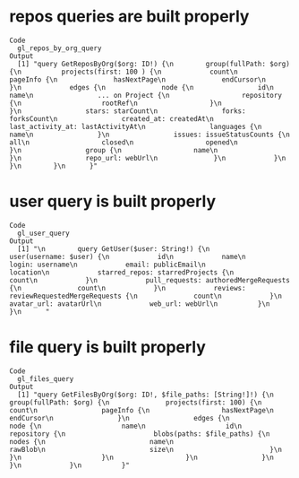 # repos queries are built properly

    Code
      gl_repos_by_org_query
    Output
      [1] "query GetReposByOrg($org: ID!) {\n        group(fullPath: $org) {\n          projects(first: 100 ) {\n            count\n            pageInfo {\n              hasNextPage\n              endCursor\n            }\n            edges {\n              node {\n                id\n                name\n                ... on Project {\n                  repository {\n                    rootRef\n                  }\n                }\n                stars: starCount\n                forks: forksCount\n                created_at: createdAt\n                last_activity_at: lastActivityAt\n                languages {\n                  name\n                }\n                issues: issueStatusCounts {\n                  all\n                  closed\n                  opened\n                }\n                group {\n                  name\n                }\n                repo_url: webUrl\n              }\n            }\n          }\n        }\n      }"

# user query is built properly

    Code
      gl_user_query
    Output
      [1] "\n        query GetUser($user: String!) {\n          user(username: $user) {\n            id\n            name\n            login: username\n            email: publicEmail\n            location\n            starred_repos: starredProjects {\n              count\n            }\n            pull_requests: authoredMergeRequests {\n              count\n            }\n            reviews: reviewRequestedMergeRequests {\n              count\n            }\n            avatar_url: avatarUrl\n            web_url: webUrl\n          }\n        }\n      "

# file query is built properly

    Code
      gl_files_query
    Output
      [1] "query GetFilesByOrg($org: ID!, $file_paths: [String!]!) {\n            group(fullPath: $org) {\n              projects(first: 100) {\n                count\n                pageInfo {\n                  hasNextPage\n                  endCursor\n                }\n                edges {\n                  node {\n                    name\n                    id\n                    repository {\n                      blobs(paths: $file_paths) {\n                        nodes {\n                          name\n                          rawBlob\n                          size\n                        }\n                      }\n                    }\n                  }\n                }\n              }\n            }\n          }"

